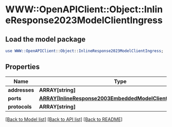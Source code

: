 # WWW::OpenAPIClient::Object::InlineResponse2023ModelClientIngress

## Load the model package
```perl
use WWW::OpenAPIClient::Object::InlineResponse2023ModelClientIngress;
```

## Properties
Name | Type | Description | Notes
------------ | ------------- | ------------- | -------------
**addresses** | **ARRAY[string]** |  | 
**ports** | [**ARRAY[InlineResponse2003EmbeddedModelClientIngressPorts]**](InlineResponse2003EmbeddedModelClientIngressPorts.md) |  | 
**protocols** | **ARRAY[string]** |  | 

[[Back to Model list]](../README.md#documentation-for-models) [[Back to API list]](../README.md#documentation-for-api-endpoints) [[Back to README]](../README.md)


